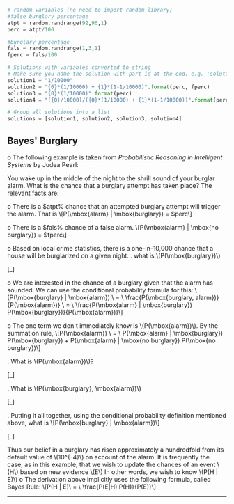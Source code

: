 ```python
# random variables (no need to import random library)
#false burglary percentage
atpt = random.randrange(92,96,1)
perc = atpt/100

#burglary percentage
fals = random.randrange(1,3,1)
fperc = fals/100

# Solutions with variables converted to string
# Make sure you name the solution with part id at the end. e.g. 'solution1' will be solution for part 1.
solution1 = "1/10000"
solution2 = "{0}*(1/10000) + {1}*(1-1/10000)".format(perc, fperc)
solution3 = "{0}*(1/10000)".format(perc)
solution4 = "({0}/10000)/({0}*(1/10000) + {1}*(1-1/10000))".format(perc, fperc)

# Group all solutions into a list
solutions = [solution1, solution2, solution3, solution4]


```

## Bayes' Burglary ##
o  The following example is taken from _Probabilistic Reasoning in Intelligent Systems_ by Judea Pearl:

You wake up in the middle of the night to the shrill sound of your burglar alarm. What is the chance that a burglary attempt has taken place? The relevant facts are:

o  There is a $atpt% chance that an attempted burglary attempt will trigger the alarm. That is
\\\[P(\\mbox{alarm} | \\mbox{burglary}) = $perc\\\]

o  There is a $fals% chance of a false alarm.
\\\[P(\mbox{alarm} | \mbox{no burglary}) = $fperc\\\]

o  Based on local crime statistics, there is a one-in-10,000 chance that a house will be burglarized on a given night.
.  what is \\\(P(\mbox{burglary})\\\)

[_]

o  We are interested in the chance of a burglary given that the alarm has sounded. We can use the conditional probability formula for this:
\\\[P(\\mbox{burglary} | \\mbox{alarm}) \\ = \\ \\frac{P(\\mbox{burglary, alarm})}{P(\\mbox{alarm})} \\ = \\ \\frac{P(\\mbox{alarm} | \\mbox{burglary}) P(\\mbox{burglary})}{P(\\mbox{alarm})}\\\]

o  The one term we don't immediately know is \\\(P(\mbox{alarm})\\\).  By the summation rule,
\\\[P(\\mbox{alarm}) \\ = \\ P(\\mbox{alarm} | \\mbox{burglary}) P(\\mbox{burglary}) + P(\\mbox{alarm} | \\mbox{no burglary}) P(\\mbox{no burglary})\\\]

.  What is \\\(P(\\mbox{alarm})\\\)?

[_]

.  What is \\\(P(\\mbox{burglary}, \\mbox{alarm})\\\)

[_]

.  Putting it all together, using the conditional probability definition mentioned above, what is
\\\[P(\\mbox{burglary} | \\mbox{alarm})\\\]

[_]

Thus our belief in a burglary has risen approximately a hundredfold from its default value of \\\(10^{-4}\\\)  on account of the alarm.
It is frequently the case, as in this example, that we wish to update the chances of an event \\\(H\\\) based on new evidence \\\(E\\\)  In other words, we wish to know \\\(P(H | E)\\\)
o  The derivation above implicitly uses the following formula, called Bayes Rule:
\\\[P(H | E)\\ = \\ \\frac{P(E|H) P(H)}{P(E)}\\\]


---
